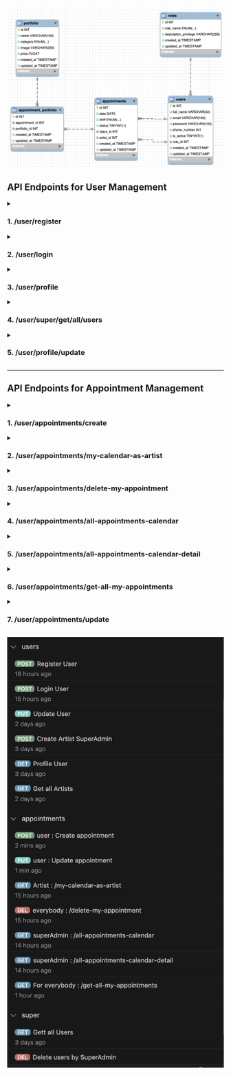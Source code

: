 ![Diagrama](img-readme/reverse-engineer.png)

## API Endpoints for User Management

<details>
<summary><h3>1. /user/register</h3></summary>

- **Description**: Registers a new user (client) in the database.
- **Access**: Public.
- **Validations**: Verifies the provided information's validity (name, email, password, phone number) before registering the user.

    - REGISTER

        ```http
        POST http://localhost:4000/user/register
        ```
        Payload:
        ```json
        {
            "user": "newuser",
            "email": "newuser@NewUser.com",
            "password": "Password1!",
            "phone_number": 123456789
        }
        ```

</details>

<details>
<summary><h3>2. /user/login</h3></summary>

- **Description**: Logs in an existing user.
- **Access**: Public.
- **Validations**: Validates the user's credentials and issues a JWT token if the credentials are correct.
    - LOGIN

        ```http
        POST http://localhost:4000/user/login
        ```
        Payload:
        ```json
        {
            "email": "newuser@NewUser.com",
            "password": "Password1!"
        }
        ```

</details>

<details>
<summary><h3>3. /user/profile</h3></summary>

- **Description**: Retrieves data of the logged-in user.
- **Access**: Only for authenticated users.
- **Validations**: Verifies the JWT token to access the current user's profile.

    - PROFILE

        ```http
        GET http://localhost:4000/user/profile
        ```
    - Auth: `Enter the token to access the profile`

</details>

<details>
<summary><h3>4. /user/super/get/all/users</h3></summary>

- **Description**: Retrieves all users (clients) with pagination.
- **Access**: Only for superusers.
- **Validations**: Requires superuser permissions to access.
 - GET ALL USERS

    ```http
    GET http://localhost:4000/user/super/get/all/users
    ```
    - Auth: `Enter the token to access the profile`

</details>

<details>
<summary><h3>5. /user/profile/update</h3></summary>

- **Description**: Updates the data of an existing user.
- **Access**: Only for authenticated users.
- **Validations**: Verifies the updates and validates the data to be modified.

- UPDATE

    ```http
    PUT http://localhost:4000/user/profile/update
    ```
    Payload:
    ```json
    {
        "email": "newuser@NewUser.com",
        "password": "Password1!"
    }
    ```

</details>


---

## API Endpoints for Appointment Management

<details>
<summary><h3>1. /user/appointments/create</h3></summary>

- **Description**: Creates a new appointment if the date is in the future and the artist is available.
- **Access**: Only for authenticated users.
- **Validations**: Verifies the validity of the date, time slot, artist's email, and service name to create the appointment.
    
    - Create Appointment

        ```http
        POST http://localhost:4000/user/appointments/create
        ```
        Payload:
        ```json
        {
            "date": "2023-12-01",
            "shift": "morning",
            "email": "artist@example.com",
            "name": "Dragon's Eye"
        }
        ```
</details>
<details>
<summary><h3>2. /user/appointments/my-calendar-as-artist</h3></summary>

- **Description**: Displays all appointments for a specific artist (logged in as an artist).
- **Access**: Only for authenticated users with the artist role.
- **Validations**: Access to appointments related to the ID of the authenticated artist.

    - My Calendar as Artist

        ```http
        GET http://localhost:4000/user/appointments/my-calendar-as-artist
        ```
        Payload: (none)
</details>

<details>
<summary><h3>3. /user/appointments/delete-my-appointment</h3></summary>

- **Description**: Deletes an appointment by its ID.
- **Access**: Only for authenticated users.
- **Validations**: Verifies the ID of the appointment and its ownership by the authenticated user.

    - Delete Appointment

        ```http
        DELETE http://localhost:4000/user/appointments/delete-my-appointment
        ```
        Payload:
        ```json
        {
            "id": 12
        }
        ```
</details>

<details>
<summary><h3>4. /user/appointments/all-appointments-calendar</h3></summary>

- **Description**: Retrieves all appointments for agenda display (with pagination).
- **Access**: Only for superusers.
- **Validations**: Requires superuser permissions to access.

    - Get All Appointments for Agenda Display

        ```http
        GET http://localhost:4000/user/appointments/all-appointments-calendar?skip=5&page=1
        ```
        Payload: (none)
</details>

<details>
<summary><h3>5. /user/appointments/all-appointments-calendar-detail</h3></summary>

- **Description**: Retrieves all appointments in detail for agenda display (including details) with pagination.
- **Access**: Only for superusers.
- **Validations**: Requires superuser permissions to access.

    - Get All Appointments in Detail for Agenda Display

        ```http
        GET http://localhost:4000/user/appointments/all-appointments-calendar-detail?skip=5&page=1
        ```
        Payload: (none)
</details>

<details>
<summary><h3>6. /user/appointments/get-all-my-appointments</h3></summary>

- **Description**: Retrieves all appointments for a specific user (logged in as a client).
- **Access**: Only for authenticated users.
- **Validations**: Verifies the ownership of the authenticated user to the appointments.

    - Get All My Appointments

        ```http
        GET http://localhost:4000/user/appointments/get-all-my-appointments?skip=5&page=1
        ```
        Payload: (none)
</details>

<details>
<summary><h3>7. /user/appointments/update</h3></summary>

- **Description**: Updates an existing appointment if the date is in the future and the artist is available.
- **Access**: Only for authenticated users.
- **Validations**: Verifies the validity of the date, time slot, artist's email, and service name to update the appointment.

    - Update Appointment

        ```http
        PUT http://localhost:4000/user/appointments/update
        ```
        Payload:
        ```json
        {
            "date": "2023-12-01",
            "shift": "morning",
            "email": "artist@example.com",
            "name": "Dragon's Eye"
        }
        ```
</details>


![Endpoints](img-readme/endpoints.png)